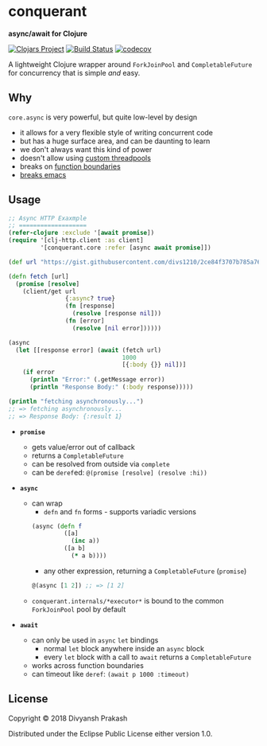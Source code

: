 # conquerant

**async/await for Clojure**

[![Clojars Project](https://img.shields.io/clojars/v/conquerant.svg)](https://clojars.org/conquerant) [![Build Status](https://travis-ci.com/divs1210/conquerant.svg?branch=master)](https://travis-ci.com/divs1210/conquerant) [![codecov](https://codecov.io/gh/divs1210/conquerant/branch/master/graph/badge.svg)](https://codecov.io/gh/divs1210/conquerant)

A lightweight Clojure wrapper around `ForkJoinPool` and `CompletableFuture`
for concurrency that is simple *and* easy.

## Why

`core.async` is very powerful, but quite low-level by design
- it allows for a very flexible style of writing concurrent code
- but has a huge surface area, and can be daunting to learn
- we don't always want this kind of power
- doesn't allow using [custom threadpools](https://dev.clojure.org/jira/browse/ASYNC-94)
- breaks on [function boundaries](https://github.com/clojure/core.async/wiki/Go-Block-Best-Practices)
- [breaks emacs](https://github.com/clojure-emacs/cider/issues/1827)

## Usage

```clojure
;; Async HTTP Exaxmple
;; ===================
(refer-clojure :exclude '[await promise])
(require '[clj-http.client :as client]
         '[conquerant.core :refer [async await promise]])

(def url "https://gist.githubusercontent.com/divs1210/2ce84f3707b785a76d225d23f18c4904/raw/2dedab13201a8a8a2c91c3800040c84b70fef2e2/data.edn")

(defn fetch [url]
  (promise [resolve]
    (client/get url
                {:async? true}
                (fn [response]
                  (resolve [response nil]))
                (fn [error]
                  (resolve [nil error])))))

(async
  (let [[response error] (await (fetch url)
                                1000 
                                [{:body {}} nil])]
    (if error
      (println "Error:" (.getMessage error))
      (println "Response Body:" (:body response)))))

(println "fetching asynchronously...")
;; => fetching asynchronously...
;; => Response Body: {:result 1}
```

- **`promise`**
  - gets value/error out of callback
  - returns a `CompletableFuture`
  - can be resolved from outside via `complete`
  - can be `deref`ed: `@(promise [resolve] (resolve :hi))`

- **`async`**
  - can wrap
    - `defn` and `fn` forms - supports variadic versions
    ```clojure
    (async (defn f
             ([a]
               (inc a))
             ([a b]
               (* a b))))
    ```
    - any other expression, returning a `CompletableFuture` (`promise`)
    ```clojure
    @(async [1 2]) ;; => [1 2]
    ```
  - `conquerant.internals/*executor*` is bound to the common `ForkJoinPool` pool by default

- **`await`**
  - can only be used in `async` `let` bindings
    - normal `let` block anywhere inside an `async` block
    - every `let` block with a call to `await` returns a `CompletableFuture`
  - works across function boundaries
  - can timeout like `deref`: `(await p 1000 :timeout)`

## License

Copyright © 2018 Divyansh Prakash

Distributed under the Eclipse Public License either version 1.0.
